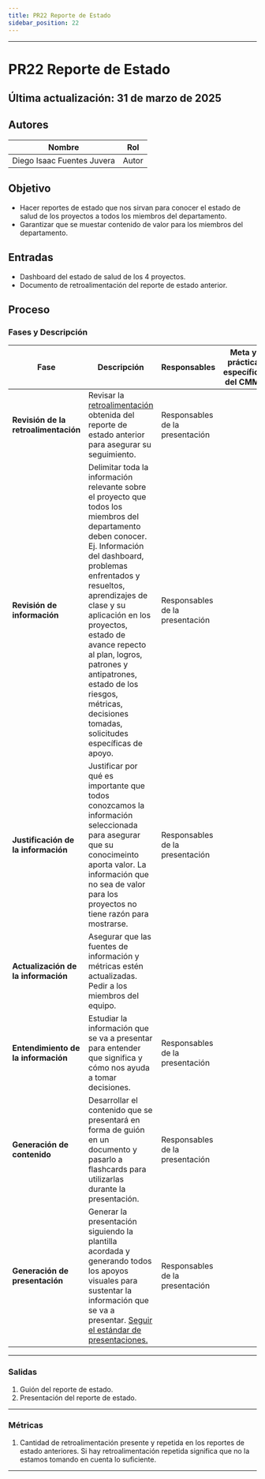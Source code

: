 ```yaml
---
title: PR22 Reporte de Estado
sidebar_position: 22
---
```


---

# PR22 Reporte de Estado

## Última actualización: 31 de marzo de 2025

## Autores

| Nombre | Rol |
|--------|-----|
| Diego Isaac Fuentes Juvera | Autor |

## Objetivo

- Hacer reportes de estado que nos sirvan para conocer el estado de salud de los proyectos a todos los miembros del departamento.
- Garantizar que se muestar contenido de valor para los miembros del departamento.

## Entradas

- Dashboard del estado de salud de los 4 proyectos.
- Documento de retroalimentación del reporte de estado anterior.

## Proceso

### Fases y Descripción

| Fase | Descripción | Responsables | Meta y práctica específica del CMMI |
|------|------------|--------------|--------------------------------------|
| **Revisión de la retroalimentación** | Revisar la [retroalimentación](https://docs.google.com/spreadsheets/d/1AFSCQ3wmXUBa8Cf7gu5VQHqexOzJk0g0RWMgwnUmhLk/edit?usp=sharing) obtenida del reporte de estado anterior para asegurar su seguimiento. | Responsables de la presentación |  |
| **Revisión de información** | Delimitar toda la información relevante sobre el proyecto que todos los miembros del departamento deben conocer. Ej. Información del dashboard, problemas enfrentados y resueltos, aprendizajes de clase y su aplicación en los proyectos, estado de avance repecto al plan, logros, patrones y antipatrones, estado de los riesgos, métricas, decisiones tomadas, solicitudes específicas de apoyo. | Responsables de la presentación | |
| **Justificación de la información** | Justificar por qué es importante que todos conozcamos la información seleccionada para asegurar que su conocimeinto aporta valor. La información que no sea de valor para los proyectos no tiene razón para mostrarse. | Responsables de la presentación | |
| **Actualización de la información** | Asegurar que las fuentes de información y métricas estén actualizadas. Pedir a los miembros del equipo. | | |
| **Entendimiento de la información** | Estudiar la información que se va a presentar para entender que significa y cómo nos ayuda a tomar decisiones. | Responsables de la presentación | | 
| **Generación de contenido** | Desarrollar el contenido que se presentará en forma de guión en un documento y pasarlo a flashcards para utilizarlas durante la presentación. | Responsables de la presentación | |
| **Generación de presentación** | Generar la presentación siguiendo la plantilla acordada y generando todos los apoyos visuales para sustentar la información que se va a presentar. [Seguir el estándar de presentaciones.](../guias/standards/presentaciones)  | Responsables de la presentación | |

---

### Salidas

1. Guión del reporte de estado.
2. Presentación del reporte de estado.

---

### Métricas

1. Cantidad de retroalimentación presente y repetida en los reportes de estado anteriores. Si hay retroalimentación repetida significa que no la estamos tomando en cuenta lo suficiente.

---
